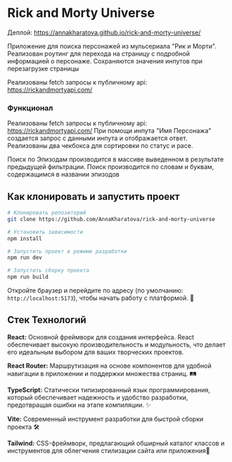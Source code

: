

# Rick and Morty Universe

Деплой: https://annakharatova.github.io/rick-and-morty-universe/ 

Приложение для поиска персонажей из мульсериала "Рик и Морти". Реализован роутинг для перехода на страницу с подробной информацией о персонаже. Сохраняются значения инпутов при перезагрузке страницы

Реализованы fetch запросы к публичному api: https://rickandmortyapi.com/

### Функционал

Реализованы fetch запросы к публичному api: https://rickandmortyapi.com/
При помощи инпута "Имя Персонажа" создается запрос с данными инпута и отображается ответ. 
Реализованы два чекбокса для сортировки по статус и расе.

Поиск по Эпизодам производится в массиве выведенном в результате предыдущей фильтрации. Поиск производится по словам и буквам, содержащимся в названии эпизодов

 ## Как клонировать и запустить проект

```bash
# Клонировать репозиторий
git clone https://github.com/AnnaKharatova/rick-and-morty-universe

# Установить зависимости
npm install

# Запустить проект в режиме разработки
npm run dev

# Запустить сборку проекта
npm run build
```

Откройте браузер и перейдите по адресу (по умолчанию: `http://localhost:5173`), чтобы начать работу с платформой. 🚀


## Стек Технологий

**React:** Основной фреймворк для создания интерфейса. React обеспечивает высокую производительность и модульность, что делает его идеальным выбором для ваших творческих проектов. 

**React Router:** Маршрутизация на основе компонентов для удобной навигации в приложении и поддержки множества страниц. 🛤️

**TypeScript:** Статически типизированный язык программирования, который обеспечивает надежность и удобство разработки, предотвращая ошибки на этапе компиляции. ✨

**Vite:** Современный инструмент разработки для быстрой сборки проекта 🛠️

**Tailwind:** CSS-фреймворк, предлагающий обширный каталог классов и инструментов для облегчения стилизации сайта или приложения🎨

